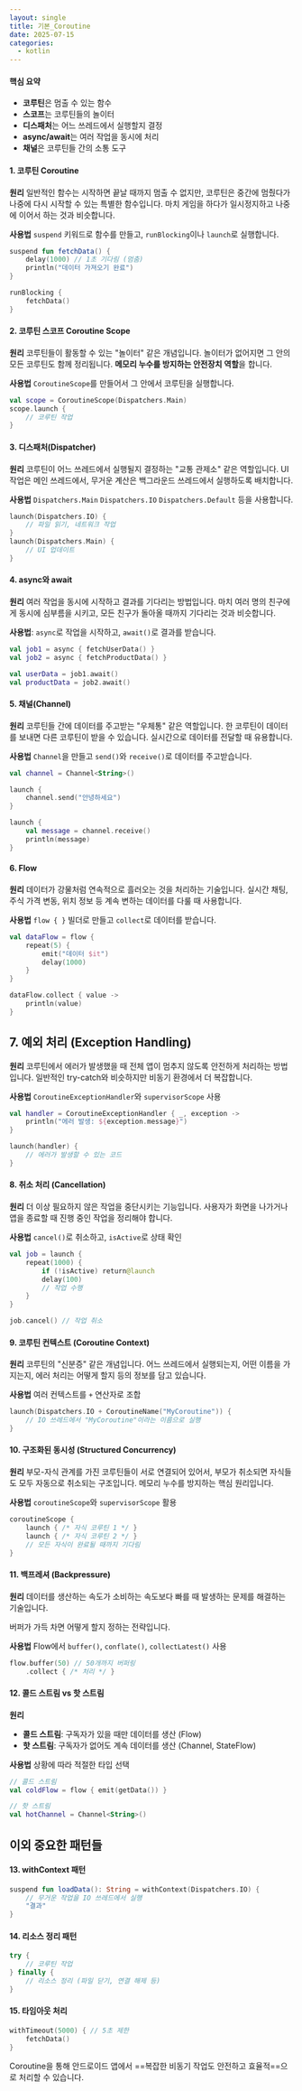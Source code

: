 ```yaml
---
layout: single
title: 기본_Coroutine
date: 2025-07-15
categories:
  - kotlin
---
```

#### 핵심 요약
- **코루틴**은 멈출 수 있는 함수
- **스코프**는 코루틴들의 놀이터
- **디스패처**는 어느 쓰레드에서 실행할지 결정
- **async/await**는 여러 작업을 동시에 처리
- **채널**은 코루틴들 간의 소통 도구


#### **1. 코루틴 Coroutine**

**원리**
일반적인 함수는 시작하면 끝날 때까지 멈출 수 없지만, 
코루틴은 중간에 멈췄다가 나중에 다시 시작할 수 있는 특별한 함수입니다. 
마치 게임을 하다가 일시정지하고 나중에 이어서 하는 것과 비슷합니다.

**사용법**
`suspend` 키워드로 함수를 만들고, 
`runBlocking`이나 
`launch`로 실행합니다.


```kotlin
suspend fun fetchData() {
    delay(1000) // 1초 기다림 (멈춤)
    println("데이터 가져오기 완료")
}

runBlocking {
    fetchData()
}
```


#### **2. 코루틴 스코프 Coroutine Scope**

**원리**
코루틴들이 활동할 수 있는 "놀이터" 같은 개념입니다. 
놀이터가 없어지면 그 안의 모든 코루틴도 함께 정리됩니다. 
**메모리 누수를 방지하는 안전장치 역할**을 합니다.

**사용법**
`CoroutineScope`를 만들어서 
그 안에서 코루틴을 실행합니다.

```kotlin
val scope = CoroutineScope(Dispatchers.Main)
scope.launch {
    // 코루틴 작업
}
```

#### **3. 디스패처(Dispatcher)**

**원리**
코루틴이 어느 쓰레드에서 실행될지 결정하는 "교통 관제소" 같은 역할입니다.
UI 작업은 메인 쓰레드에서, 
무거운 계산은 백그라운드 쓰레드에서 실행하도록 배치합니다.

**사용법**
`Dispatchers.Main`
`Dispatchers.IO`
`Dispatchers.Default`  등을 사용합니다.

```kotlin
launch(Dispatchers.IO) {
    // 파일 읽기, 네트워크 작업
}
launch(Dispatchers.Main) {
    // UI 업데이트
}
```

#### **4. async와 await**

**원리**
여러 작업을 동시에 시작하고 결과를 기다리는 방법입니다. 
마치 여러 명의 친구에게 동시에 심부름을 시키고, 
모든 친구가 돌아올 때까지 기다리는 것과 비슷합니다.

**사용법**: `async`로 작업을 시작하고, `await()`로 결과를 받습니다.

```kotlin
val job1 = async { fetchUserData() }
val job2 = async { fetchProductData() }

val userData = job1.await()
val productData = job2.await()
```

#### **5. 채널(Channel)**

**원리**
코루틴들 간에 데이터를 주고받는 "우체통" 같은 역할입니다. 
한 코루틴이 데이터를 보내면 다른 코루틴이 받을 수 있습니다. 
실시간으로 데이터를 전달할 때 유용합니다.

**사용법**
`Channel`을 만들고 
`send()`와 `receive()`로 데이터를 주고받습니다.

```kotlin
val channel = Channel<String>()

launch {
    channel.send("안녕하세요")
}

launch {
    val message = channel.receive()
    println(message)
}
```



#### **6. Flow**

**원리**
데이터가 강물처럼 연속적으로 흘러오는 것을 처리하는 기술입니다. 
실시간 채팅, 주식 가격 변동, 위치 정보 등 계속 변하는 데이터를 다룰 때 사용합니다.

**사용법**
`flow { }` 빌더로 만들고 `collect`로 데이터를 받습니다.

```kotlin
val dataFlow = flow {
    repeat(5) {
        emit("데이터 $it")
        delay(1000)
    }
}

dataFlow.collect { value ->
    println(value)
}
```

## **7. 예외 처리 (Exception Handling)**

**원리**
코루틴에서 에러가 발생했을 때 
전체 앱이 멈추지 않도록 
안전하게 처리하는 방법입니다. 
일반적인 try-catch와 비슷하지만 비동기 환경에서 더 복잡합니다.

**사용법**
`CoroutineExceptionHandler`와 `supervisorScope` 사용

```kotlin
val handler = CoroutineExceptionHandler { _, exception ->
    println("에러 발생: ${exception.message}")
}

launch(handler) {
    // 에러가 발생할 수 있는 코드
}
```

#### **8. 취소 처리 (Cancellation)**

**원리**
더 이상 필요하지 않은 작업을 중단시키는 기능입니다. 
사용자가 화면을 나가거나 앱을 종료할 때 진행 중인 작업을 정리해야 합니다.

**사용법**
`cancel()`로 취소하고, `isActive`로 상태 확인

```kotlin
val job = launch {
    repeat(1000) {
        if (!isActive) return@launch
        delay(100)
        // 작업 수행
    }
}

job.cancel() // 작업 취소
```

#### **9. 코루틴 컨텍스트 (Coroutine Context)**

**원리**
코루틴의 "신분증" 같은 개념입니다. 
어느 쓰레드에서 실행되는지, 
어떤 이름을 가지는지, 
에러 처리는 어떻게 할지 등의 정보를 담고 있습니다.

**사용법**
여러 컨텍스트를 `+` 연산자로 조합

```kotlin
launch(Dispatchers.IO + CoroutineName("MyCoroutine")) {
    // IO 쓰레드에서 "MyCoroutine"이라는 이름으로 실행
}
```

#### **10. 구조화된 동시성 (Structured Concurrency)**

**원리**
부모-자식 관계를 가진 코루틴들이 서로 연결되어 있어서,
부모가 취소되면 자식들도 모두 자동으로 취소되는 구조입니다. 
메모리 누수를 방지하는 핵심 원리입니다.

**사용법**
`coroutineScope`와 `supervisorScope` 활용

```kotlin
coroutineScope {
    launch { /* 자식 코루틴 1 */ }
    launch { /* 자식 코루틴 2 */ }
    // 모든 자식이 완료될 때까지 기다림
}
```

#### **11. 백프레셔 (Backpressure)**

**원리**
데이터를 생산하는 속도가 
소비하는 속도보다 빠를 때 
발생하는 문제를 해결하는 기술입니다. 

버퍼가 가득 차면 어떻게 할지 정하는 전략입니다.

**사용법**
Flow에서 `buffer()`, `conflate()`, `collectLatest()` 사용

```kotlin
flow.buffer(50) // 50개까지 버퍼링
    .collect { /* 처리 */ }
```

#### **12. 콜드 스트림 vs 핫 스트림**

**원리**
- **콜드 스트림**: 구독자가 있을 때만 데이터를 생산 (Flow)
- **핫 스트림**: 구독자가 없어도 계속 데이터를 생산 (Channel, StateFlow)

**사용법**
상황에 따라 적절한 타입 선택

```kotlin
// 콜드 스트림
val coldFlow = flow { emit(getData()) }

// 핫 스트림  
val hotChannel = Channel<String>()
```

## **이외 중요한 패턴들**

#### **13. withContext 패턴**
```kotlin
suspend fun loadData(): String = withContext(Dispatchers.IO) {
    // 무거운 작업을 IO 쓰레드에서 실행
    "결과"
}
```

#### **14. 리소스 정리 패턴**
```kotlin
try {
    // 코루틴 작업
} finally {
    // 리소스 정리 (파일 닫기, 연결 해제 등)
}
```

#### **15. 타임아웃 처리**
```kotlin
withTimeout(5000) { // 5초 제한
    fetchData()
}
```

Coroutine을 통해
안드로이드 앱에서 ==복잡한 비동기 작업도 안전하고 효율적==으로 처리할 수 있습니다.